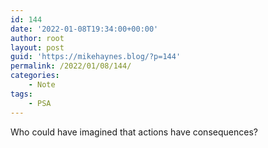 ```yaml
---
id: 144
date: '2022-01-08T19:34:00+00:00'
author: root
layout: post
guid: 'https://mikehaynes.blog/?p=144'
permalink: /2022/01/08/144/
categories:
    - Note
tags:
    - PSA
---
```


Who could have imagined that actions have consequences?
